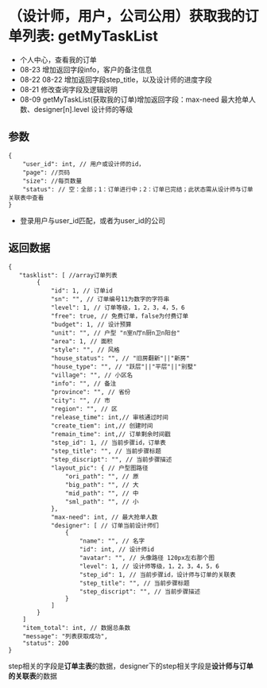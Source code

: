 # （设计师，用户，公司公用）获取我的订单列表: getMyTaskList

- 个人中心，查看我的订单
- 08-23 增加返回字段info，客户的备注信息
- 08-22 08-22 增加返回字段step_title，以及设计师的进度字段
- 08-21 修改查询字段及逻辑说明
- 08-09 getMyTaskList(获取我的订单)增加返回字段：max-need 最大抢单人数、designer[n].level 设计师的等级

## 参数

    {
        "user_id": int, // 用户或设计师的id，
        "page": //页码
        "size": //每页数量
        "status": // 空：全部；1：订单进行中；2：订单已完结；此状态需从设计师与订单关联表中查看
    }

- 登录用户与user_id匹配，或者为user_id的公司

## 返回数据

    {
       "tasklist": [ //array订单列表
            {
                "id": 1, // 订单id
                "sn": "", // 订单编号11为数字的字符串
                "level": 1, // 订单等级，1，2，3，4，5，6
                "free": true, // 免费订单，false为付费订单
                "budget": 1, // 设计预算
                "unit": "", // 户型 "n室n厅n厨n卫n阳台"
                "area": 1, // 面积
                "style": "", // 风格
                "house_status": "", // "旧房翻新"||"新房"
                "house_type": "", // "跃层"||"平层"||"别墅"
                "village": "", // 小区名
                "info": "", // 备注
                "province": "", // 省份
                "city": "", // 市
                "region": "", // 区
                "release_time": int,// 审核通过时间
                "create_tiem": int,// 创建时间
                "remain_time": int,// 订单剩余时间戳
                "step_id": 1, // 当前步骤id，订单表
                "step_title": "", // 当前步骤标题
                "step_discript": "", // 当前步骤描述
                "layout_pic": { // 户型图路径
                    "ori_path": "", // 原
                    "big_path": "", // 大
                    "mid_path": "", // 中
                    "sml_path": "", // 小
                },
                "max-need": int, // 最大抢单人数
                "designer": [ // 订单当前设计师们
                    {
                        "name": "", // 名字
                        "id": int, // 设计师id
                        "avatar": "", // 头像路径 120px左右那个图
                        "level": 1, // 设计师等级，1，2，3，4，5，6
                        "step_id": 1, // 当前步骤id，设计师与订单的关联表
                        "step_title": "", // 当前步骤标题
                        "step_discript": "", // 当前步骤描述
                    }
                ]
            }
        ]
        "item_total": int, // 数据总条数
        "message": "列表获取成功",
        "status": 200
    }

step相关的字段是**订单主表**的数据，designer下的step相关字段是**设计师与订单的关联表**的数据